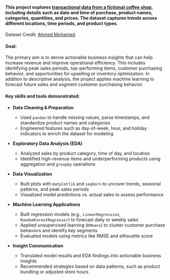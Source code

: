 #### This project explores [transactional data from a fictional coffee shop](https://www.kaggle.com/datasets/ahmedmohamed2003/cafe-sales-dirty-data-for-cleaning-training/data), including details such as date and time of purchase, product names, categories, quantities, and prices. The dataset captures trends across different locations, time periods, and product types.
Dataset Credit: [Ahmed Mohamed](https://www.kaggle.com/ahmedmohamed2003).

#### **Goal**:
The primary aim is to derive actionable business insights that can help increase revenue and improve operational efficiency. This includes identifying peak sales periods, top-performing items, customer purchasing behavior, and opportunities for upselling or inventory optimization. In addition to descriptive analysis, the project applies machine learning to forecast future sales and segment customer purchasing behavior.

#### **Key skills and tools demonstrated**:
- **Data Cleaning & Preparation**  
  - Used `pandas` to handle missing values, parse timestamps, and standardize product names and categories  
  - Engineered features such as day-of-week, hour, and holiday indicators to enrich the dataset for modeling

- **Exploratory Data Analysis (EDA)**  
  - Analyzed sales by product category, time of day, and location  
  - Identified high-revenue items and underperforming products using aggregation and `groupby` operations

- **Data Visualization**  
  - Built plots with `matplotlib` and `seaborn` to uncover trends, seasonal patterns, and peak sales periods  
  - Visualized model predictions vs. actual sales to assess performance

- **Machine Learning Applications**  
  - Built regression models (e.g., `LinearRegression`, `RandomForestRegressor`) to forecast daily or weekly sales  
  - Applied unsupervised learning (`KMeans`) to cluster customer purchase behaviors and identify key segments  
  - Evaluated models using metrics like RMSE and silhouette score

- **Insight Communication**  
  - Translated model results and EDA findings into actionable business insights  
  - Recommended strategies based on data patterns, such as product bundling or adjusted store hours
